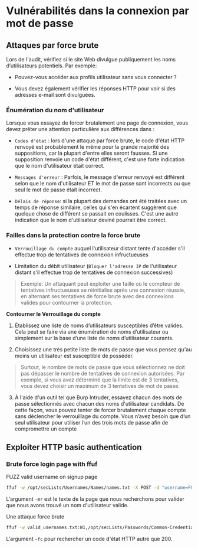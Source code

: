 # Vulnérabilités dans la connexion par mot de passe 

## Attaques par force brute

Lors de l'audit, vérifiez si le site Web divulgue publiquement les noms d’utilisateurs potentiels. Par exemple:
    
- Pouvez-vous accéder aux profils utilisateur sans vous connecter ?

- Vous devez également vérifier les réponses HTTP pour voir si des adresses e-mail sont divulguées.

### Énumération du nom d'utilisateur

Lorsque vous essayez de forcer brutalement une page de connexion, vous devez prêter une attention particulière aux différences dans : 

- `Codes d'état`  : lors d'une attaque par force brute, le code d'état HTTP renvoyé est probablement le même pour la grande majorité des suppositions, car la plupart d'entre elles seront fausses. Si une supposition renvoie un code d'état différent, c'est une forte indication que le nom d'utilisateur était correct. 

- `Messages d'erreur`  : Parfois, le message d'erreur renvoyé est différent selon que le nom d'utilisateur ET le mot de passe sont incorrects ou que seul le mot de passe était incorrect.

- `Délais de réponse`: si la plupart des demandes ont été traitées avec un temps de réponse similaire, celles qui s'en écartent suggèrent que quelque chose de différent se passait en coulisses. C'est une autre indication que le nom d'utilisateur deviné pourrait être correct.

### Failles dans la protection contre la force brute

- `Verrouillage du compte` auquel l'utilisateur distant tente d'accéder s'il effectue trop de tentatives de connexion infructueuses

- Limitation du débit utilisateur (`Bloquer l'adresse IP` de l'utilisateur distant s'il effectue trop de tentatives de connexion successives)

> Exemple: Un attaquant peut exploiter une faille où le compteur de tentatives infructueuses se réinitialise après une connexion réussie, en alternant ses tentatives de force brute avec des connexions valides pour contourner la protection.

**Contourner le Verrouillage du compte**

1. Établissez une liste de noms d’utilisateurs susceptibles d’être valides. Cela peut se faire via une énumération de noms d’utilisateur ou simplement sur la base d’une liste de noms d’utilisateur courants.

2. Choisissez une très petite liste de mots de passe que vous pensez qu'au moins un utilisateur est susceptible de posséder. 

> Surtout, le nombre de mots de passe que vous sélectionnez ne doit pas dépasser le nombre de tentatives de connexion autorisées. Par exemple, si vous avez déterminé que la limite est de 3 tentatives, vous devez choisir un maximum de 3 tentatives de mot de passe.

3. À l'aide d'un outil tel que Burp Intruder, essayez chacun des mots de passe sélectionnés avec chacun des noms d'utilisateur candidats. De cette façon, vous pouvez tenter de forcer brutalement chaque compte sans déclencher le verrouillage du compte. Vous n’avez besoin que d’un seul utilisateur pour utiliser l’un des trois mots de passe afin de compromettre un compte

## Exploiter HTTP basic authentication



### Brute force login page with ffuf

FUZZ valid username on signup page

```sh
ffuf -w /opt/secLists/Usernames/Names/names.txt -X POST -d "username=FUZZ&email=x&password=x&cpassword=x" -H "Content-Type: application/x-www-form-urlencoded" -u http://10.10.167.142/customers/signup -mr "username already exists"
```

L'argument `-mr` est le texte de la page que nous recherchons pour valider que nous avons trouvé un nom d'utilisateur valide.

Une attaque force brute

```sh
ffuf -w valid_usernames.txt:W1,/opt/secLists/Passwords/Common-Credentials/10-million-password-list-top-100.txt:W2 -X POST -d "username=W1&password=W2" -H "Content-Type: application/x-www-form-urlencoded" -u http://10.10.167.142/customers/login -fc 200
```

L'argument `-fc` pour rechercher un code d'état HTTP autre que 200.